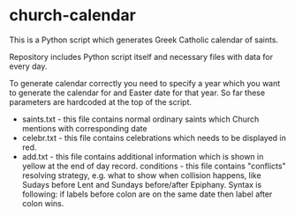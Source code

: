 # church-calendar
This is a Python script which generates Greek Catholic calendar of saints.

Repository includes Python script itself and necessary files with data for every day.

To generate calendar correctly you need to specify a year which you want to generate the calendar for and Easter date for that year. So far these parameters are hardcoded at the top of the script.

- saints.txt - this file contains normal ordinary saints which Church mentions with corresponding date
- celebr.txt - this file contains celebrations which needs to be displayed in red.
- add.txt - this file contains additional information which is shown in yellow at the end of day record.
conditions - this file contains "conflicts" resolving strategy, e.g. what to show when collision happens, like Sudays before Lent and Sundays before/after Epiphany. Syntax is following: if labels before colon are on the same date then label after colon wins.

